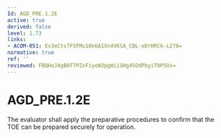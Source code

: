 ```yaml
---
Id: AGD_PRE.1.2E
active: true
derived: false
level: 1.73
links:
- ACOM-051: Ex3eCts7F5FMu10k6A1Xn4VKSA_CBL-eDrHRCk-L278=
normative: true
ref: ''
reviewed: FBQHoJ4gB0T7PZxFiyeW3pgWiiUHg4SOdPbyiT0P5Us=
---
```


# AGD_PRE.1.2E

The evaluator shall apply the preparative procedures to confirm that the TOE can be prepared securely for operation.